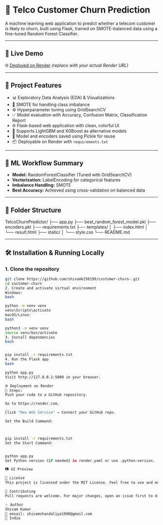 # 🔮 Telco Customer Churn Prediction

A machine learning web application to predict whether a telecom customer is likely to churn, built using Flask, trained on SMOTE-balanced data using a fine-tuned Random Forest Classifier.

---

## 🚀 Live Demo

🌐 [Deployed on Render](#) *(replace with your actual Render URL)*

---

## 📌 Project Features

- 📊 Exploratory Data Analysis (EDA) & Visualizations
- 🧪 SMOTE for handling class imbalance
- ⚙️ Hyperparameter tuning using GridSearchCV
- ✅ Model evaluation with Accuracy, Confusion Matrix, Classification Report
- 🌐 Flask-based web application with clean, colorful UI
- 🧠 Supports LightGBM and XGBoost as alternative models
- 💾 Model and encoders saved using Pickle for reuse
- 📦 Deployable on Render with `requirements.txt`

---

## 🧠 ML Workflow Summary

- **Model:** RandomForestClassifier (Tuned with GridSearchCV)
- **Vectorization:** LabelEncoding for categorical features
- **Imbalance Handling:** SMOTE
- **Best Accuracy:** Achieved using cross-validation on balanced data

---

## 📁 Folder Structure

TelcoChurnPredictor/
├── app.py
├── best_random_forest_model.pkl
├── encoders.pkl
├── requirements.txt
├── templates/
│ ├── index.html
│ └── result.html
├── static/
│ └── style.css
└── README.md



---

## 🛠️ Installation & Running Locally

### 1. Clone the repository

```bash
git clone https://github.com/shivamk250199/customer-churn-.git
cd customer-churn
2. Create and activate virtual environment
Windows:
bash

python -m venv venv
venv\Scripts\activate
macOS/Linux:
bash

python3 -m venv venv
source venv/bin/activate
3. Install dependencies
bash


pip install -r requirements.txt
4. Run the Flask app
bash

python app.py
Visit http://127.0.0.1:5000 in your browser.

🌐 Deployment on Render
🔧 Steps:
Push your code to a GitHub repository.

Go to https://render.com.

Click "New Web Service" → Connect your GitHub repo.

Set the Build Command:



pip install -r requirements.txt
Set the Start Command:


python app.py
Set Python version (if needed) in render.yaml or use .python-version.

📷 UI Preview

🧾 License
This project is licensed under the MIT License. Feel free to use and modify.

🤝 Contributing
Pull requests are welcome. For major changes, open an issue first to discuss what you would like to change.

✨ Author
Shivam Kumar
📧 emsail: shivamshandaliya1998@gmail.com
📍 India
